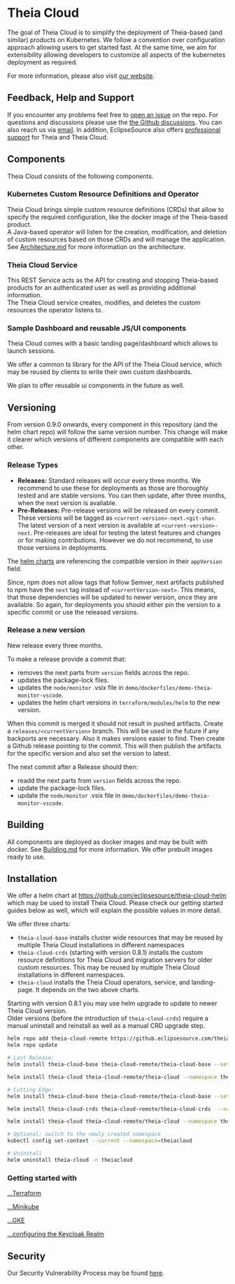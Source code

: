 # Theia Cloud

The goal of Theia Cloud is to simplify the deployment of Theia-based (and similar) products on Kubernetes. We follow a convention over configuration approach allowing users to get started fast. At the same time, we aim for extensibility allowing developers to customize all aspects of the kubernetes deployment as required.

For more information, please also visit [our website](https://theia-cloud.io/).

## Feedback, Help and Support

If you encounter any problems feel free to [open an issue](https://github.com/eclipsesource/theia-cloud/issues/new/choose) on the repo.
For questions and discussions please use the [the Github discussions](https://github.com/eclipsesource/theia-cloud/discussions).
You can also reach us via [email](mailto:support@theia-cloud.io?subject=Theia_Cloud).
In addition, EclipseSource also offers [professional support](https://eclipsesource.com/services/developer-support/) for Theia and Theia Cloud.

## Components

Theia Cloud consists of the following components.

### Kubernetes Custom Resource Definitions and Operator

Theia Cloud brings simple custom resource definitions (CRDs) that allow to specify the required configuration, like the docker image of the Theia-based product.\
A Java-based operator will listen for the creation, modification, and deletion of custom resources based on those CRDs and will manage the application.\
See [Architecture.md](doc/docs/Architecture.md) for more information on the architecture.

### Theia Cloud Service

This REST Service acts as the API for creating and stopping Theia-based products for an authenticated user as well as providing additional information.\
The Theia Cloud service creates, modifies, and deletes the custom resources the operator listens to.

### Sample Dashboard and reusable JS/UI components

Theia Cloud comes with a basic landing page/dashboard which allows to launch sessions.

We offer a common ts library for the API of the Theia Cloud service, which may be reused by clients to write their own custom dashboards.

We plan to offer reusable ui components in the future as well.

## Versioning

From version 0.9.0 onwards, every component in this repository (and the helm chart repo) will follow the same version number. This change will make it clearer which versions of different components are compatible with each other.

### Release Types

- **Releases:** Standard releases will occur every three months. We recommend to use these for deployments as those are thoroughly tested and are stable versions. You can then update, after three months, when the next version is available.
- **Pre-Releases:** Pre-release versions will be released on every commit. These versions will be tagged as `<current-version>-next.<git-sha>`. The latest version of a next version is available at `<current-version>-next`. Pre-releases are ideal for testing the latest features and changes or for making contributions. However we do not recommend, to use those versions in deployments.

The [helm charts](https://github.com/eclipsesource/theia-cloud-helm) are referencing the compatible version in their `appVersion` field.

Since, npm does not allow tags that follow Semver, next artifacts published to npm have the `next` tag instead of `<currentVersion-next>`.
This means, that those dependencies will be updated to newer version, once they are available. So again, for deployments you should either pin the version to a specific commit or use the released versions.

### Release a new version

New release every three months.

To make a release provide a commit that:

- removes the next parts from `version` fields across the repo.
- updates the package-lock files.
- updates the `node/monitor` .vsix file in `demo/dockerfiles/demo-theia-monitor-vscode`.
- updates the helm chart versions in `terraform/modules/helm` to the new version.

When this commit is merged it should not result in pushed artifacts.
Create a `releases/<currentVersion>` branch. This will be used in the future if any backports are necessary. Also it makes versions easier to find.
Then create a Github release pointing to the commit. This will then publish the artifacts for the specific version and also set the version to latest.

The next commit after a Release should then:

- readd the next parts from `version` fields across the repo.
- update the package-lock files.
- update the `node/monitor` .vsix file in `demo/dockerfiles/demo-theia-monitor-vscode`.

## Building

All components are deployed as docker images and may be built with docker. See [Building.md](doc/docs/Building.md) for more information. We offer prebuilt images ready to use.

## Installation

We offer a helm chart at <https://github.com/eclipsesource/theia-cloud-helm> which may be used to install Theia Cloud. Please check our getting started guides below as well, which will explain the possible values in more detail.

We offer three charts:

* `theia-cloud-base` installs cluster wide resources that may be reused by multiple Theia Cloud installations in different namespaces
* `theia-cloud-crds` (starting with version 0.8.1) installs the custom resource definitions for Theia Cloud and migration servers for older custom resources. This may be reused by multiple Theia Cloud installations in different namespaces.
* `theia-cloud` installs the Theia Cloud operators, service, and landing-page. It depends on the two above charts.

Starting with version 0.8.1 you may use helm upgrade to update to newer Theia Cloud version.\
Older versions (before the introduction of `theia-cloud-crds`) require a manual uninstall and reinstall as well as a manual CRD upgrade step.

```bash
helm repo add theia-cloud-remote https://github.eclipsesource.com/theia-cloud-helm
helm repo update

# Last Release:
helm install theia-cloud-base theia-cloud-remote/theia-cloud-base --set issuer.email=your-mail@example.com

helm install theia-cloud theia-cloud-remote/theia-cloud --namespace theiacloud --create-namespace

# Cutting Edge:
helm install theia-cloud-base theia-cloud-remote/theia-cloud-base --set issuer.email=your-mail@example.com --devel

helm install theia-cloud-crds theia-cloud-remote/theia-cloud-crds  --namespace theiacloud --create-namespace --devel

helm install theia-cloud theia-cloud-remote/theia-cloud --namespace theiacloud --create-namespace --devel

# Optional: switch to the newly created namespace
kubectl config set-context --current --namespace=theiacloud

# Uninstall
helm uninstall theia-cloud -n theiacloud
```

### Getting started with

[...Terraform](terraform/terraform.md)

[...Minikube](doc/docs/platforms/Minikube.md)

[...GKE](terraform/terraform.md#google-kubernetes-engine)

[...configuring the Keycloak Realm](doc/docs/Keycloak.md)

## Security

Our Security Vulnerability Process may be found [here](SECURITY.md).
